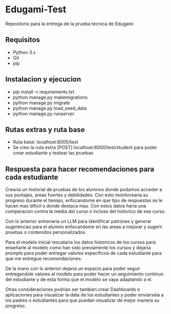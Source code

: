 # Edugami-Test
Repositorio para la entrega de la prueba tecnica de Edugami

## Requisitos
- Python 3.x
- Git
- pip

## Instalacion y ejecucion
- pip install -r requirements.txt
- python manage.py makemigrations
- python manage.py migrate
- python manage.py load_seed_data
- python manage.py runserver

## Rutas extras y ruta base
- Ruta base: localhost:8000/test
- Se creo la ruta extra [POST] localhost:8000/test/student para poder crear estudiante y testear las pruebas

## Respuesta para hacer recomendaciones para cada estudiante
Crearia un historial de pruebas de los alumnos donde podamos acceder a sus puntajes, areas fuertes y debilidades. Con esto monitorearia su progreso durante el tiempo, enfocandome en que tipo de respuestas se le hacen mas dificil o donde destaca mas. Con estos datos haria una comparacion contra la media del curso o incluso del historico de ese curso.

Con lo anterior entrenaria un LLM para identificar patrones y generar sugerencias para el alumno enfocandome en las areas a mejorar y sugerir pruebas o contenidos personalizados.

Para el modelo inicial rescataria los datos historicos de los cursos para enseñarle al modelo como han sido previamente los cursos y dejaria prompts para poder entregar valores especificos de cada estudiante para que me entregue recomendaciones.

De la mano con lo anterior dejaria un espacio para poder seguir entregandole valores al modelo para poder hacer un seguimiento continuo del estudiante y de esta forma que el modelo se vaya adaptando a el.

Otras consideraciones podrian ser tambien crear Dashboards o aplicaciones para visualizar la data de los estudiantes y poder enviarsela a los padres o estudiantes para que puedan visualizar de mejor manera su progreso.